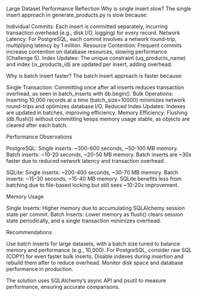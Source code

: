 Large Dataset Performance Reflection
Why is single insert slow?
The single insert approach in generate_products.py is slow because:

Individual Commits: Each insert is committed separately, incurring transaction overhead (e.g., disk I/O, logging) for every record.
Network Latency: For PostgreSQL, each commit involves a network round-trip, multiplying latency by 1 million.
Resource Contention: Frequent commits increase contention on database resources, slowing performance (Challenge 5).
Index Updates: The unique constraint (uq_products_name) and index (ix_products_id) are updated per insert, adding overhead.

Why is batch insert faster?
The batch insert approach is faster because:

Single Transaction: Committing once after all inserts reduces transaction overhead, as seen in batch_inserts with db.begin().
Bulk Operations: Inserting 10,000 records at a time (batch_size=10000) minimizes network round-trips and optimizes database I/O.
Reduced Index Updates: Indexes are updated in batches, improving efficiency.
Memory Efficiency: Flushing (db.flush()) without committing keeps memory usage stable, as objects are cleared after each batch.

Performance Observations

PostgreSQL:
Single inserts: ~300-600 seconds, ~50-100 MB memory.
Batch inserts: ~10-20 seconds, ~20-50 MB memory.
Batch inserts are ~30x faster due to reduced network latency and transaction overhead.


SQLite:
Single inserts: ~200-400 seconds, ~30-70 MB memory.
Batch inserts: ~15-30 seconds, ~15-40 MB memory.
SQLite benefits less from batching due to file-based locking but still sees ~10-20x improvement.



Memory Usage

Single Inserts: Higher memory due to accumulating SQLAlchemy session state per commit.
Batch Inserts: Lower memory as flush() clears session state periodically, and a single transaction minimizes overhead.

Recommendations

Use batch inserts for large datasets, with a batch size tuned to balance memory and performance (e.g., 10,000).
For PostgreSQL, consider raw SQL (COPY) for even faster bulk inserts.
Disable indexes during insertion and rebuild them after to reduce overhead.
Monitor disk space and database performance in production.

The solution uses SQLAlchemy’s async API and psutil to measure performance, ensuring accurate comparisons.
